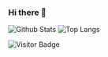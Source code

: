 ### Hi there 👋
<!-- <p align=""><a href="#"><img width="40%" src="./images/opensource.jpeg" /></a></p> -->

<!--
**demscript/demscript** is a ✨ _special_ ✨ repository because its `README.md` (this file) appears on your GitHub profile.

Here are some ideas to get you started:

- 🔭 I’m currently working on ...
- 🌱 I’m currently learning ...
- 👯 I’m looking to collaborate on ...
- 🤔 I’m looking for help with ...
- 💬 Ask me about ...
- 📫 How to reach me: ...
- 😄 Pronouns: ...
- ⚡ Fun fact: ...
-->
<!-- - 🔭 Check me out on LinkedIN @ https://www.linkedin.com/in/david-ibitoye-1677a0123/ ... -->

![Github Stats](https://github-readme-stats-rongronggg9.vercel.app/api?username=demscript&count_private=true&show_icons=true&theme=radical&include_all_commits=true)
![Top Langs](https://github-readme-stats.vercel.app/api/top-langs/?username=demscript&layout=default&theme=radical&count_private=true&show_icons=true&langs_count=10)

![Visitor Badge](https://visitor-badge.laobi.icu/badge?page_id=demscript.demscript&theme=radical)
